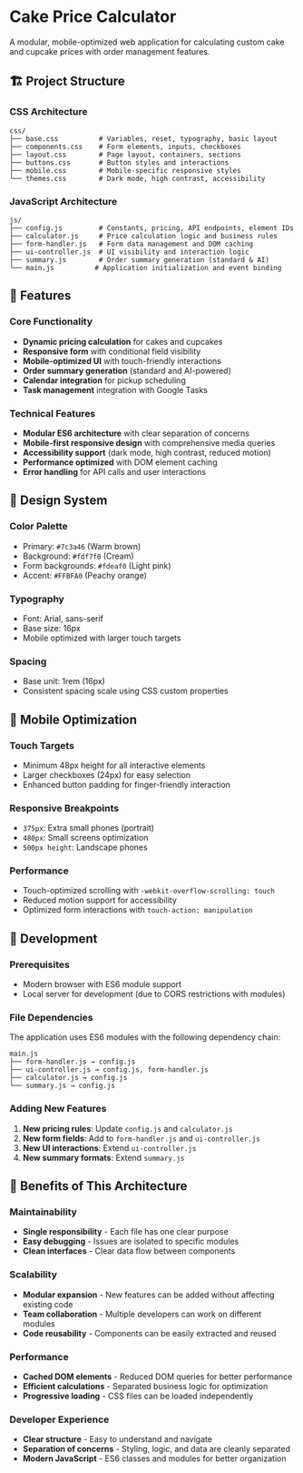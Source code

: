 # Cake Price Calculator

A modular, mobile-optimized web application for calculating custom cake and cupcake prices with order management features.

## 🏗️ Project Structure

### CSS Architecture
```
css/
├── base.css          # Variables, reset, typography, basic layout
├── components.css    # Form elements, inputs, checkboxes
├── layout.css        # Page layout, containers, sections
├── buttons.css       # Button styles and interactions
├── mobile.css        # Mobile-specific responsive styles
└── themes.css        # Dark mode, high contrast, accessibility
```

### JavaScript Architecture
```
js/
├── config.js         # Constants, pricing, API endpoints, element IDs
├── calculator.js     # Price calculation logic and business rules
├── form-handler.js   # Form data management and DOM caching
├── ui-controller.js  # UI visibility and interaction logic
├── summary.js        # Order summary generation (standard & AI)
└── main.js          # Application initialization and event binding
```

## 🚀 Features

### Core Functionality
- **Dynamic pricing calculation** for cakes and cupcakes
- **Responsive form** with conditional field visibility
- **Mobile-optimized UI** with touch-friendly interactions
- **Order summary generation** (standard and AI-powered)
- **Calendar integration** for pickup scheduling
- **Task management** integration with Google Tasks

### Technical Features
- **Modular ES6 architecture** with clear separation of concerns
- **Mobile-first responsive design** with comprehensive media queries
- **Accessibility support** (dark mode, high contrast, reduced motion)
- **Performance optimized** with DOM element caching
- **Error handling** for API calls and user interactions

## 🎨 Design System

### Color Palette
- Primary: `#7c3a46` (Warm brown)
- Background: `#fdf7f0` (Cream)
- Form backgrounds: `#fdeaf0` (Light pink)
- Accent: `#FFBFA0` (Peachy orange)

### Typography
- Font: Arial, sans-serif
- Base size: 16px
- Mobile optimized with larger touch targets

### Spacing
- Base unit: 1rem (16px)
- Consistent spacing scale using CSS custom properties

## 📱 Mobile Optimization

### Touch Targets
- Minimum 48px height for all interactive elements
- Larger checkboxes (24px) for easy selection
- Enhanced button padding for finger-friendly interaction

### Responsive Breakpoints
- `375px`: Extra small phones (portrait)
- `480px`: Small screens optimization
- `500px height`: Landscape phones

### Performance
- Touch-optimized scrolling with `-webkit-overflow-scrolling: touch`
- Reduced motion support for accessibility
- Optimized form interactions with `touch-action: manipulation`

## 🔧 Development

### Prerequisites
- Modern browser with ES6 module support
- Local server for development (due to CORS restrictions with modules)

### File Dependencies
The application uses ES6 modules with the following dependency chain:
```
main.js
├── form-handler.js → config.js
├── ui-controller.js → config.js, form-handler.js
├── calculator.js → config.js
└── summary.js → config.js
```

### Adding New Features
1. **New pricing rules**: Update `config.js` and `calculator.js`
2. **New form fields**: Add to `form-handler.js` and `ui-controller.js`
3. **New UI interactions**: Extend `ui-controller.js`
4. **New summary formats**: Extend `summary.js`

## 🎯 Benefits of This Architecture

### Maintainability
- **Single responsibility** - Each file has one clear purpose
- **Easy debugging** - Issues are isolated to specific modules
- **Clean interfaces** - Clear data flow between components

### Scalability
- **Modular expansion** - New features can be added without affecting existing code
- **Team collaboration** - Multiple developers can work on different modules
- **Code reusability** - Components can be easily extracted and reused

### Performance
- **Cached DOM elements** - Reduced DOM queries for better performance
- **Efficient calculations** - Separated business logic for optimization
- **Progressive loading** - CSS files can be loaded independently

### Developer Experience
- **Clear structure** - Easy to understand and navigate
- **Separation of concerns** - Styling, logic, and data are cleanly separated
- **Modern JavaScript** - ES6 classes and modules for better organization
